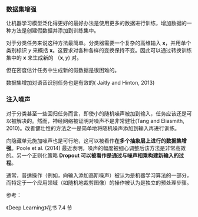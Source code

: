 ### 数据集增强
让机器学习模型泛化得更好的最好办法是使用更多的数据进行训练，增加数据的一种方法是创建假数据并添加到训练集中。

对于分类任务来说这种方法最简单。分类器需要一个复杂的高维输入 $\boldsymbol{x}$，并用单个类别标识 $y$ 来概括 $\boldsymbol{x}$。这要求对各种各样的变换保持不变。因此可以通过转换训练集中的 $\boldsymbol{x}$ 来生成新的 $（\boldsymbol{x},y)$ 对。

但在密度估计任务中生成新的假数据是很困难的。

数据集增加对语音识别任务也是有效的( Jaitly and Hinton, 2013)

### 注入噪声

对于分类甚至一些回归任务而言，即使小的随机噪声被加到输入，任务应该还是可以被解决的。然而，神经网络被证明对噪声不是非常健壮(Tang and Eliasmith, 2010)。改善健壮性的方法之一是简单地将随机噪声添加到输入再进行训练。

向隐藏单元施加噪声也是可行地，这可以被看作**在多个抽象层上进行的数据集增强**。Poole et al. (2014) 最近表明，噪声的幅度被细心调整后该方法是非常高效的。另一个正则化策略 **Dropout 可以被看作是通过与噪声相乘构建新输入的过程**。 

通常，普适操作（例如，向输入添加高斯噪声）被认为是机器学习算法的一部分，而特定于一个应用领域（如随机地裁剪图像）的操作被认为是独立的预处理步骤。  

参考：

《Deep Learning》花书 7.4 节